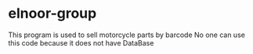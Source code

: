 # elnoor-group
This program is used to sell motorcycle parts by barcode
No one can use this code because it does not have DataBase
